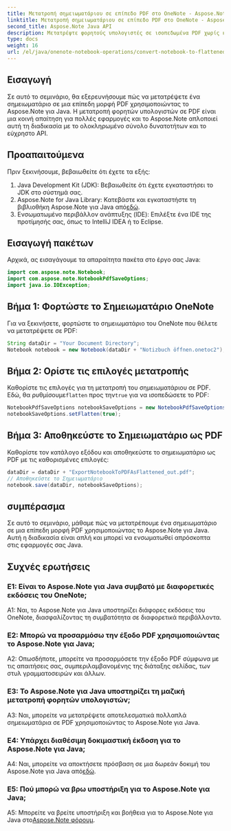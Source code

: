 ```yaml
---
title: Μετατροπή σημειωματάριου σε επίπεδο PDF στο OneNote - Aspose.Note
linktitle: Μετατροπή σημειωματάριου σε επίπεδο PDF στο OneNote - Aspose.Note
second_title: Aspose.Note Java API
description: Μετατρέψτε φορητούς υπολογιστές σε ισοπεδωμένα PDF χωρίς κόπο με το Aspose.Note για Java. Απολαύστε απρόσκοπτη ενσωμάτωση και επιλογές προσαρμογής.
type: docs
weight: 16
url: /el/java/onenote-notebook-operations/convert-notebook-to-flattened-pdf/
---
```

## Εισαγωγή

Σε αυτό το σεμινάριο, θα εξερευνήσουμε πώς να μετατρέψετε ένα σημειωματάριο σε μια επίπεδη μορφή PDF χρησιμοποιώντας το Aspose.Note για Java. Η μετατροπή φορητών υπολογιστών σε PDF είναι μια κοινή απαίτηση για πολλές εφαρμογές και το Aspose.Note απλοποιεί αυτή τη διαδικασία με το ολοκληρωμένο σύνολο δυνατοτήτων και το εύχρηστο API.

## Προαπαιτούμενα

Πριν ξεκινήσουμε, βεβαιωθείτε ότι έχετε τα εξής:

1. Java Development Kit (JDK): Βεβαιωθείτε ότι έχετε εγκαταστήσει το JDK στο σύστημά σας.
2.  Aspose.Note for Java Library: Κατεβάστε και εγκαταστήστε τη βιβλιοθήκη Aspose.Note για Java από[εδώ](https://releases.aspose.com/note/java/).
3. Ενσωματωμένο περιβάλλον ανάπτυξης (IDE): Επιλέξτε ένα IDE της προτίμησής σας, όπως το IntelliJ IDEA ή το Eclipse.

## Εισαγωγή πακέτων

Αρχικά, ας εισαγάγουμε τα απαραίτητα πακέτα στο έργο σας Java:

```java
import com.aspose.note.Notebook;
import com.aspose.note.NotebookPdfSaveOptions;
import java.io.IOException;
```

## Βήμα 1: Φορτώστε το Σημειωματάριο OneNote

Για να ξεκινήσετε, φορτώστε το σημειωματάριο του OneNote που θέλετε να μετατρέψετε σε PDF:

```java
String dataDir = "Your Document Directory";
Notebook notebook = new Notebook(dataDir + "Notizbuch öffnen.onetoc2");
```

## Βήμα 2: Ορίστε τις επιλογές μετατροπής

 Καθορίστε τις επιλογές για τη μετατροπή του σημειωματάριου σε PDF. Εδώ, θα ρυθμίσουμε`flatten` προς την`true` για να ισοπεδώσετε το PDF:

```java
NotebookPdfSaveOptions notebookSaveOptions = new NotebookPdfSaveOptions();
notebookSaveOptions.setFlatten(true);
```

## Βήμα 3: Αποθηκεύστε το Σημειωματάριο ως PDF

Καθορίστε τον κατάλογο εξόδου και αποθηκεύστε το σημειωματάριο ως PDF με τις καθορισμένες επιλογές:

```java
dataDir = dataDir + "ExportNotebookToPDFAsFlattened_out.pdf";
// Αποθηκεύστε το Σημειωματάριο
notebook.save(dataDir, notebookSaveOptions);
```

## συμπέρασμα

Σε αυτό το σεμινάριο, μάθαμε πώς να μετατρέπουμε ένα σημειωματάριο σε μια επίπεδη μορφή PDF χρησιμοποιώντας το Aspose.Note για Java. Αυτή η διαδικασία είναι απλή και μπορεί να ενσωματωθεί απρόσκοπτα στις εφαρμογές σας Java.

## Συχνές ερωτήσεις

### Ε1: Είναι το Aspose.Note για Java συμβατό με διαφορετικές εκδόσεις του OneNote;

A1: Ναι, το Aspose.Note για Java υποστηρίζει διάφορες εκδόσεις του OneNote, διασφαλίζοντας τη συμβατότητα σε διαφορετικά περιβάλλοντα.

### Ε2: Μπορώ να προσαρμόσω την έξοδο PDF χρησιμοποιώντας το Aspose.Note για Java;

A2: Οπωσδήποτε, μπορείτε να προσαρμόσετε την έξοδο PDF σύμφωνα με τις απαιτήσεις σας, συμπεριλαμβανομένης της διάταξης σελίδας, των στυλ γραμματοσειρών και άλλων.

### Ε3: Το Aspose.Note για Java υποστηρίζει τη μαζική μετατροπή φορητών υπολογιστών;

A3: Ναι, μπορείτε να μετατρέψετε αποτελεσματικά πολλαπλά σημειωματάρια σε PDF χρησιμοποιώντας το Aspose.Note για Java.

### Ε4: Υπάρχει διαθέσιμη δοκιμαστική έκδοση για το Aspose.Note για Java;

 A4: Ναι, μπορείτε να αποκτήσετε πρόσβαση σε μια δωρεάν δοκιμή του Aspose.Note για Java από[εδώ](https://releases.aspose.com/).

### Ε5: Πού μπορώ να βρω υποστήριξη για το Aspose.Note για Java;

 A5: Μπορείτε να βρείτε υποστήριξη και βοήθεια για το Aspose.Note για Java στο[Aspose.Note φόρουμ](https://forum.aspose.com/c/note/28).